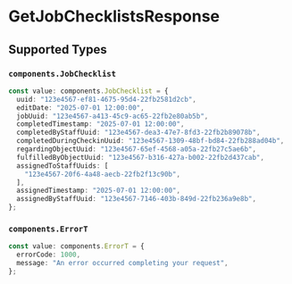 # GetJobChecklistsResponse


## Supported Types

### `components.JobChecklist`

```typescript
const value: components.JobChecklist = {
  uuid: "123e4567-ef81-4675-95d4-22fb2581d2cb",
  editDate: "2025-07-01 12:00:00",
  jobUuid: "123e4567-a413-45c9-ac65-22fb2e80ab5b",
  completedTimestamp: "2025-07-01 12:00:00",
  completedByStaffUuid: "123e4567-dea3-47e7-8fd3-22fb2b89078b",
  completedDuringCheckinUuid: "123e4567-1309-48bf-bd84-22fb288ad04b",
  regardingObjectUuid: "123e4567-65ef-4568-a05a-22fb27c5ae6b",
  fulfilledByObjectUuid: "123e4567-b316-427a-b002-22fb2d437cab",
  assignedToStaffUuids: [
    "123e4567-20f6-4a48-aecb-22fb2f13c90b",
  ],
  assignedTimestamp: "2025-07-01 12:00:00",
  assignedByStaffUuid: "123e4567-7146-403b-849d-22fb236a9e8b",
};
```

### `components.ErrorT`

```typescript
const value: components.ErrorT = {
  errorCode: 1000,
  message: "An error occurred completing your request",
};
```

